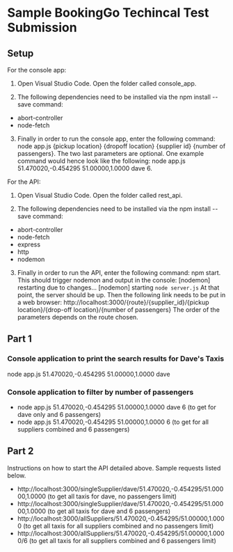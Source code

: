 # Sample BookingGo Techincal Test Submission

## Setup

For the console app: 
1. Open Visual Studio Code. Open the folder called console_app.  

2. The following dependencies need to be installed via the npm install --save command:
* abort-controller
* node-fetch

3. Finally in order to run the console app, enter the following command: node app.js {pickup location} {dropoff location} {supplier id} {number of passengers}. The two last parameters are optional. One example command would hence look like the following: node app.js 51.470020,-0.454295 51.00000,1.0000 dave 6. 


For the API: 
1. Open Visual Studio Code. Open the folder called rest_api.  

2. The following dependencies need to be installed via the npm install --save command:
* abort-controller
* node-fetch
* express
* http
* nodemon

3. Finally in order to run the API, enter the following command: npm start. This should trigger nodemon and output in the console: 
[nodemon] restarting due to changes...
[nodemon] starting `node server.js`
At that point, the server should be up. Then the following link needs to be put in a web browser: http://localhost:3000/{route}/{supplier_id}/{pickup location}/{drop-off location}/{number of passengers}
The order of the parameters depends on the route chosen.


## Part 1

### Console application to print the search results for Dave's Taxis

node app.js 51.470020,-0.454295 51.00000,1.0000 dave 

### Console application to filter by number of passengers

* node app.js 51.470020,-0.454295 51.00000,1.0000 dave 6 (to get for dave only and 6 passengers) 
* node app.js 51.470020,-0.454295 51.00000,1.0000 6 (to get for all suppliers combined and 6 passengers) 

## Part 2
Instructions on how to start the API detailed above. 
Sample requests listed below. 
* http://localhost:3000/singleSupplier/dave/51.470020,-0.454295/51.00000,1.0000 (to get all taxis for dave, no passengers limit)
* http://localhost:3000/singleSupplier/dave/51.470020,-0.454295/51.00000,1.0000 (to get all taxis for dave and 6 passengers)
* http://localhost:3000/allSuppliers/51.470020,-0.454295/51.00000,1.0000 (to get all taxis for all suppliers combined and no passengers limit)
* http://localhost:3000/allSuppliers/51.470020,-0.454295/51.00000,1.0000/6 (to get all taxis for all suppliers combined and 6 passengers limit)

